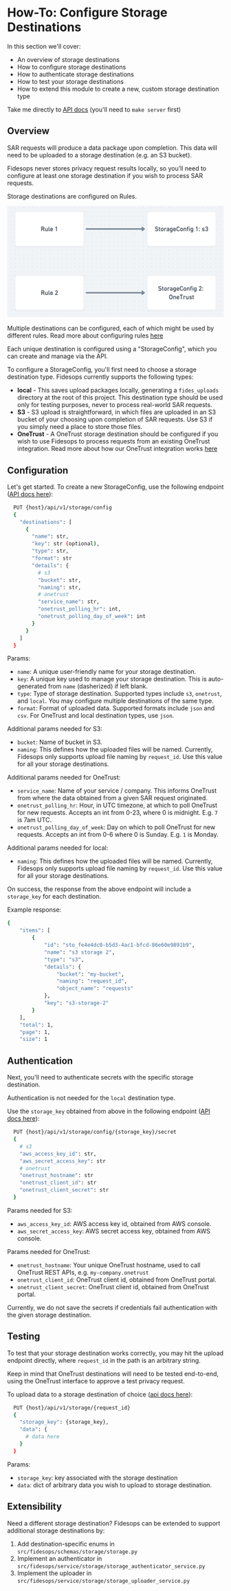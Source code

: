 # How-To: Configure Storage Destinations

In this section we'll cover:

- An overview of storage destinations
- How to configure storage destinations
- How to authenticate storage destinations
- How to test your storage destinations
- How to extend this module to create a new, custom storage destination type

Take me directly to [API docs](../api/#operations-Storage-upload_data_api_v1_storage__request_id__post/) (you'll need to `make server` first)

## Overview

SAR requests will produce a data package upon completion. This data will need to be uploaded to a storage destination (e.g. an S3 bucket). 

Fidesops never stores privacy request results locally, so you’ll need to configure at least one storage destination if you wish to process SAR requests.

Storage destinations are configured on Rules. 

![Storage Destinations](../img/storage_destinations.png "Storage Destinations")

Multiple destinations can be configured, each of which might be used by different rules. Read more about configuring rules [here](./policies.md)

Each unique destination is configured using a "StorageConfig", which you can create and manage via the API.

To configure a StorageConfig, you'll first need to choose a storage destination type. Fidesops currently supports the following types:

- **local** - This saves upload packages locally, generating a `fides_uploads` directory at the root of this project. This destination type should be used only for testing purposes, never to process real-world SAR requests.
- **S3** - S3 upload is straightforward, in which files are uploaded in an S3 bucket of your choosing upon completion of SAR requests. Use S3 if you simply need a place to store those files.
- **OneTrust** - A OneTrust storage destination should be configured if you wish to use Fidesops to process requests from an existing OneTrust integration. Read more about how our OneTrust integration works [here](./onetrust.md)

## Configuration

Let's get started. To create a new StorageConfig, use the following endpoint ([API docs here](../api/#operations-Storage-put_config_api_v1_storage_config_put/)):

```bash
  PUT {host}/api/v1/storage/config
  {
    "destinations": [
      {
        "name": str,
        "key": str (optional),
        "type": str,
        "format": str
        "details": {
          # s3
          "bucket": str,
          "naming": str,
          # onetrust
          "service_name": str,
          "onetrust_polling_hr": int,
          "onetrust_polling_day_of_week": int
        }
      }
    ]
  }

```
Params:

- `name`: A unique user-friendly name for your storage destination.
- `key`: A unique key used to manage your storage destination. This is auto-generated from `name` (dasherized) if left blank.
- `type`: Type of storage destination. Supported types include `s3`, `onetrust`, and `local`. You may configure multiple destinations of the same type.
- `format`: Format of uploaded data. Supported formats include `json` and `csv`. For OneTrust and local destination types, use `json`.

Additional params needed for S3:

- `bucket`: Name of bucket in S3.
- `naming`: This defines how the uploaded files will be named. Currently, Fidesops only supports upload file naming by `request_id`. Use this value for all your storage destinations. 

Additional params needed for OneTrust:

- `service_name`: Name of your service / company. This informs OneTrust from where the data obtained from a given SAR request originated. 
- `onetrust_polling_hr`: Hour, in UTC timezone, at which to poll OneTrust for new requests. Accepts an int from 0-23, where 0 is midnight. E.g. `7` is 7am UTC.
- `onetrust_polling_day_of_week`: Day on which to poll OneTrust for new requests. Accepts an int from 0-6 where 0 is Sunday. E.g. `1` is Monday.

Additional params needed for local:

- `naming`: This defines how the uploaded files will be named. Currently, Fidesops only supports upload file naming by `request_id`. Use this value for all your storage destinations.

On success, the response from the above endpoint will include a `storage_key` for each destination. 

Example response:

```bash
{
    "items": [
        {
            "id": "sto_fe4e4dc0-b5d3-4ac1-bfcd-86e60e9891b9",
            "name": "s3 storage 2",
            "type": "s3",
            "details": {
                "bucket": "my-bucket",
                "naming": "request_id",
                "object_name": "requests"
            },
            "key": "s3-storage-2"
        }
    ],
    "total": 1,
    "page": 1,
    "size": 1
```

## Authentication

Next, you'll need to authenticate secrets with the specific storage destination.

Authentication is not needed for the `local` destination type.

Use the `storage_key` obtained from above in the following endpoint ([API docs here](../api/#operations-Storage-put_config_secrets_api_v1_storage_config__config_key__secret_put)): 

```bash
  PUT {host}/api/v1/storage/config/{storage_key}/secret
  {
    # s3
    "aws_access_key_id": str,
    "aws_secret_access_key": str
    # onetrust
    "onetrust_hostname": str
    "onetrust_client_id": str
    "onetrust_client_secret": str
  }

```

Params needed for S3:

  - `aws_access_key_id`: AWS access key id, obtained from AWS console.
  - `aws_secret_access_key`: AWS secret access key, obtained from AWS console.

Params needed for OneTrust:

  - `onetrust_hostname`: Your unique OneTrust hostname, used to call OneTrust REST APIs, e.g. `my-company.onetrust`
  - `onetrust_client_id`: OneTrust client id, obtained from OneTrust portal.
  - `onetrust_client_secret`: OneTrust client id, obtained from OneTrust portal.

Currently, we do not save the secrets if credentials fail authentication with the given storage destination.

## Testing

To test that your storage destination works correctly, you may hit the upload endpoint directly, where `request_id` in the path is an arbitrary string.

Keep in mind that OneTrust destinations will need to be tested end-to-end, using the OneTrust interface to approve a test privacy request. 

To upload data to a storage destination of choice ([api docs here](../api/#operations-Storage-upload_data_api_v1_storage__request_id__post/)):

```bash
  PUT {host}/api/v1/storage/{request_id}
  {
    "storage_key": {storage_key},
    "data": {
      # data here
    }
  }

```

Params:

- `storage_key`: key associated with the storage destination
- `data`: dict of arbitrary data you wish to upload to storage destination.


## Extensibility

Need a different storage destination? Fidesops can be extended to support additional storage destinations by:
 
1. Add destination-specific enums in `src/fidesops/schemas/storage/storage.py`
2. Implement an authenticator in `src/fidesops/service/storage/storage_authenticator_service.py`
3. Implement the uploader in `src/fidesops/service/storage/storage_uploader_service.py`
